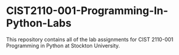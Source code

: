# CIST2110-001-Programming-In-Python-Labs

This repository contains all of the lab assignments for CIST 2110-001 Programming in Python at Stockton University.